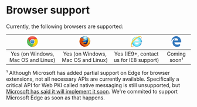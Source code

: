 ﻿# Browser support

Currently, the following browsers are supported:

| ![Chrome](../../../images/web-pki/chrome.gif) | ![Firefox](../../../images/web-pki/firefox.gif) | ![IE](../../../images/web-pki/ie.gif)  | ![Edge](../../../images/web-pki/edge.gif) |
|:---------------------------------------------:|:-----------------------------------------------:|:--------------------------------------:|:-----------------------------------------:|
| Yes (on Windows, Mac OS and Linux)            | Yes (on Windows, Mac OS and Linux)              | Yes (IE9+, contact us for IE8 support) | Coming soon¹                              |

¹ Although Microsoft has added partial support on Edge for browser extensions, not all necessary APIs are currently available. Specifically
a critical API for Web PKI called native messaging is still unsupported, but
[Microsoft has said it will implement it soon](https://developer.microsoft.com/en-us/microsoft-edge/platform/issues/8984919/).
We're commited to support Microsoft Edge as soon as that happens.
